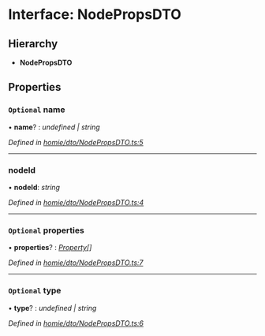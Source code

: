 # Interface: NodePropsDTO

## Hierarchy

* **NodePropsDTO**

## Properties

### `Optional` name

• **name**? : *undefined | string*

*Defined in [homie/dto/NodePropsDTO.ts:5](https://github.com/AlejandroHerr/homieiot.ts/blob/15259b3/src/homie/dto/NodePropsDTO.ts#L5)*

___

###  nodeId

• **nodeId**: *string*

*Defined in [homie/dto/NodePropsDTO.ts:4](https://github.com/AlejandroHerr/homieiot.ts/blob/15259b3/src/homie/dto/NodePropsDTO.ts#L4)*

___

### `Optional` properties

• **properties**? : *[Property](../classes/property.md)[]*

*Defined in [homie/dto/NodePropsDTO.ts:7](https://github.com/AlejandroHerr/homieiot.ts/blob/15259b3/src/homie/dto/NodePropsDTO.ts#L7)*

___

### `Optional` type

• **type**? : *undefined | string*

*Defined in [homie/dto/NodePropsDTO.ts:6](https://github.com/AlejandroHerr/homieiot.ts/blob/15259b3/src/homie/dto/NodePropsDTO.ts#L6)*
